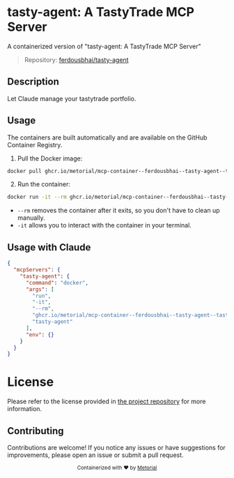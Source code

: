 
# tasty-agent: A TastyTrade MCP Server

A containerized version of "tasty-agent: A TastyTrade MCP Server"

> Repository: [ferdousbhai/tasty-agent](https://github.com/ferdousbhai/tasty-agent)

## Description

Let Claude manage your tastytrade portfolio.


## Usage

The containers are built automatically and are available on the GitHub Container Registry.

1. Pull the Docker image:

```bash
docker pull ghcr.io/metorial/mcp-container--ferdousbhai--tasty-agent--tasty-agent
```

2. Run the container:

```bash
docker run -it --rm ghcr.io/metorial/mcp-container--ferdousbhai--tasty-agent--tasty-agent 
```

- `--rm` removes the container after it exits, so you don't have to clean up manually.
- `-it` allows you to interact with the container in your terminal.



## Usage with Claude

```json
{
  "mcpServers": {
    "tasty-agent": {
      "command": "docker",
      "args": [
        "run",
        "-it",
        "--rm",
        "ghcr.io/metorial/mcp-container--ferdousbhai--tasty-agent--tasty-agent",
        "tasty-agent"
      ],
      "env": {}
    }
  }
}
```

# License

Please refer to the license provided in [the project repository](https://github.com/ferdousbhai/tasty-agent) for more information.

## Contributing

Contributions are welcome! If you notice any issues or have suggestions for improvements, please open an issue or submit a pull request.

<div align="center">
  <sub>Containerized with ❤️ by <a href="https://metorial.com">Metorial</a></sub>
</div>
  
